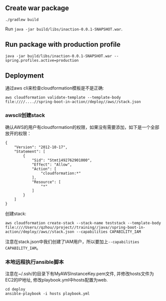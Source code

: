 
## Create war package

```
./gradlew build
```

Run `java -jar build/libs/inaction-0.0.1-SNAPSHOT.war`.

## Run package with production profile

```
java -jar build/libs/inaction-0.0.1-SNAPSHOT.war --spring.profiles.active=production
```


## Deployment

通过aws cli来检查cloudformation模板是不是正确:

```
aws cloudformation validate-template --template-body file:////....//spring-boot-in-action//deploy//aws//stack.json
```

### awscli创建stack
确认AWS的用户有cloudformation的权限，如果没有需要添加，如下是一个全部放开的权限：

```
{
    "Version": "2012-10-17",
    "Statement": [
        {
            "Sid": "Stmt1492762901000",
            "Effect": "Allow",
            "Action": [
                "cloudformation:*"
            ],
            "Resource": [
                "*"
            ]
        }
    ]
}
```

创建stack:

```
aws cloudformation create-stack --stack-name teststack --template-body file:////Users//qzhou//project//training//java//spring-boot-in-action//deploy//aws//stack.json --capabilities CAPABILITY_IAM
```

注意在stack.json中我们创建了IAM用户，所以要加上`--capabilities CAPABILITY_IAM`。

### 本地远程执行ansible脚本
注意在~/.ssh/的目录下有MyAWSInstanceKey.pem文件, 并修改hosts文件为EC2的IP地址, 修改playbook.yml中hosts配置为web.

```
cd deploy
ansible-playbook -i hosts playbook.yml
```